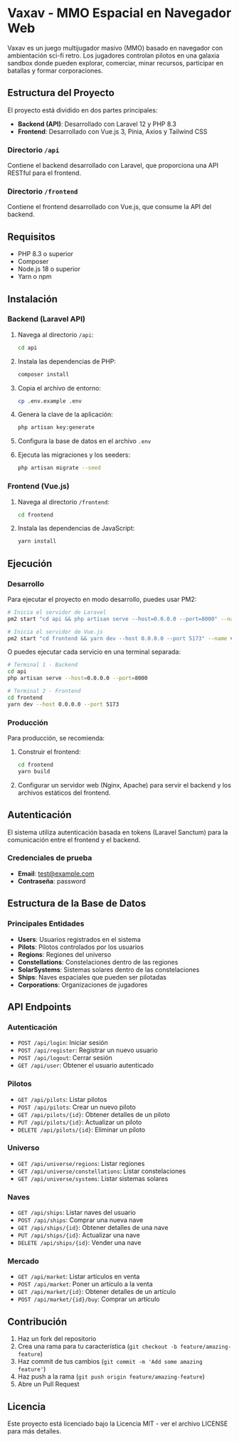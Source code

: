 # Vaxav - MMO Espacial en Navegador Web

Vaxav es un juego multijugador masivo (MMO) basado en navegador con ambientación sci-fi retro. Los jugadores controlan pilotos en una galaxia sandbox donde pueden explorar, comerciar, minar recursos, participar en batallas y formar corporaciones.

## Estructura del Proyecto

El proyecto está dividido en dos partes principales:

- **Backend (API)**: Desarrollado con Laravel 12 y PHP 8.3
- **Frontend**: Desarrollado con Vue.js 3, Pinia, Axios y Tailwind CSS

### Directorio `/api`

Contiene el backend desarrollado con Laravel, que proporciona una API RESTful para el frontend.

### Directorio `/frontend`

Contiene el frontend desarrollado con Vue.js, que consume la API del backend.

## Requisitos

- PHP 8.3 o superior
- Composer
- Node.js 18 o superior
- Yarn o npm

## Instalación

### Backend (Laravel API)

1. Navega al directorio `/api`:
   ```bash
   cd api
   ```

2. Instala las dependencias de PHP:
   ```bash
   composer install
   ```

3. Copia el archivo de entorno:
   ```bash
   cp .env.example .env
   ```

4. Genera la clave de la aplicación:
   ```bash
   php artisan key:generate
   ```

5. Configura la base de datos en el archivo `.env`

6. Ejecuta las migraciones y los seeders:
   ```bash
   php artisan migrate --seed
   ```

### Frontend (Vue.js)

1. Navega al directorio `/frontend`:
   ```bash
   cd frontend
   ```

2. Instala las dependencias de JavaScript:
   ```bash
   yarn install
   ```

## Ejecución

### Desarrollo

Para ejecutar el proyecto en modo desarrollo, puedes usar PM2:

```bash
# Inicia el servidor de Laravel
pm2 start "cd api && php artisan serve --host=0.0.0.0 --port=8000" --name vaxav-api

# Inicia el servidor de Vue.js
pm2 start "cd frontend && yarn dev --host 0.0.0.0 --port 5173" --name vaxav-frontend
```

O puedes ejecutar cada servicio en una terminal separada:

```bash
# Terminal 1 - Backend
cd api
php artisan serve --host=0.0.0.0 --port=8000

# Terminal 2 - Frontend
cd frontend
yarn dev --host 0.0.0.0 --port 5173
```

### Producción

Para producción, se recomienda:

1. Construir el frontend:
   ```bash
   cd frontend
   yarn build
   ```

2. Configurar un servidor web (Nginx, Apache) para servir el backend y los archivos estáticos del frontend.

## Autenticación

El sistema utiliza autenticación basada en tokens (Laravel Sanctum) para la comunicación entre el frontend y el backend.

### Credenciales de prueba

- **Email**: test@example.com
- **Contraseña**: password

## Estructura de la Base de Datos

### Principales Entidades

- **Users**: Usuarios registrados en el sistema
- **Pilots**: Pilotos controlados por los usuarios
- **Regions**: Regiones del universo
- **Constellations**: Constelaciones dentro de las regiones
- **SolarSystems**: Sistemas solares dentro de las constelaciones
- **Ships**: Naves espaciales que pueden ser pilotadas
- **Corporations**: Organizaciones de jugadores

## API Endpoints

### Autenticación

- `POST /api/login`: Iniciar sesión
- `POST /api/register`: Registrar un nuevo usuario
- `POST /api/logout`: Cerrar sesión
- `GET /api/user`: Obtener el usuario autenticado

### Pilotos

- `GET /api/pilots`: Listar pilotos
- `POST /api/pilots`: Crear un nuevo piloto
- `GET /api/pilots/{id}`: Obtener detalles de un piloto
- `PUT /api/pilots/{id}`: Actualizar un piloto
- `DELETE /api/pilots/{id}`: Eliminar un piloto

### Universo

- `GET /api/universe/regions`: Listar regiones
- `GET /api/universe/constellations`: Listar constelaciones
- `GET /api/universe/systems`: Listar sistemas solares

### Naves

- `GET /api/ships`: Listar naves del usuario
- `POST /api/ships`: Comprar una nueva nave
- `GET /api/ships/{id}`: Obtener detalles de una nave
- `PUT /api/ships/{id}`: Actualizar una nave
- `DELETE /api/ships/{id}`: Vender una nave

### Mercado

- `GET /api/market`: Listar artículos en venta
- `POST /api/market`: Poner un artículo a la venta
- `GET /api/market/{id}`: Obtener detalles de un artículo
- `POST /api/market/{id}/buy`: Comprar un artículo

## Contribución

1. Haz un fork del repositorio
2. Crea una rama para tu característica (`git checkout -b feature/amazing-feature`)
3. Haz commit de tus cambios (`git commit -m 'Add some amazing feature'`)
4. Haz push a la rama (`git push origin feature/amazing-feature`)
5. Abre un Pull Request

## Licencia

Este proyecto está licenciado bajo la Licencia MIT - ver el archivo LICENSE para más detalles.
